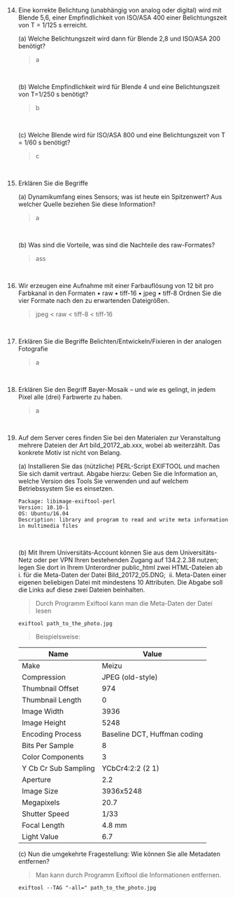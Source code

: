 14. Eine korrekte Belichtung (unabhängig von analog oder digital) wird mit Blende 5,6,
    einer Empfindlichkeit von ISO/ASA 400 einer Belichtungszeit von T = 1/125 s erreicht.

    (a) Welche Belichtungszeit wird dann für Blende 2,8 und ISO/ASA 200 benötigt?

    >   a

    ​

    (b) Welche Empfindlichkeit wird für Blende 4 und eine Belichtungszeit von T=1/250 s benötigt?

    >   b

    ​

    (c) Welche Blende wird für ISO/ASA 800 und eine Belichtungszeit von T = 1/60 s benötigt?

    >   c

    ​


15. Erklären Sie die Begriffe

    (a) Dynamikumfang eines Sensors; was ist heute ein Spitzenwert? Aus welcher Quelle beziehen Sie diese Information?

    >   a

    ​

    (b) Was sind die Vorteile, was sind die Nachteile des raw-Formates?

    >   ass

    ​

16. Wir erzeugen eine Aufnahme mit einer Farbauflösung von 12 bit pro Farbkanal in
    den Formaten
    • raw
    • tiff-16
    • jpeg
    • tiff-8
    Ordnen Sie die vier Formate nach den zu erwartenden Dateigrößen.

    >   jpeg < raw < tiff-8 < tiff-16

    ​

17. Erklären Sie die Begriffe Belichten/Entwickeln/Fixieren in der analogen Fotografie

    >   a

    ​

18. Erklären Sie den Begriff Bayer-Mosaik – und wie es gelingt, in jedem Pixel alle (drei)
    Farbwerte zu haben.

    >   a

    ​

19. Auf dem Server ceres finden Sie bei den Materialen zur Veranstaltung mehrere
    Dateien der Art bild_20172_ab.xxx, wobei ab weiterzählt.
    Das konkrete Motiv ist nicht von Belang.

    (a) Installieren Sie das (nützliche) PERL-Script EXIFTOOL und machen Sie sich
    damit vertraut.
    Abgabe hierzu: Geben Sie die Information an, welche Version des Tools Sie
    verwenden und auf welchem Betriebssystem Sie es einsetzen.

    ```shell
    Package: libimage-exiftool-perl
    Version: 10.10-1
    OS: Ubuntu/16.04
    Description: library and program to read and write meta information in multimedia files
    ```

    ​

    (b) Mit Ihrem Universitäts-Account können Sie aus dem Universitäts-Netz oder per
    VPN Ihren bestehenden Zugang auf 134.2.2.38 nutzen; legen Sie dort in Ihrem
    Unterordner public_html zwei HTML-Dateien ab
    ​	i. für die Meta-Daten der Datei Bild_20172_05.DNG;
    ​	ii. Meta-Daten einer eigenen beliebigen Datei mit mindestens 10 Attributen.
    Die Abgabe soll die Links auf diese zwei Dateien beinhalten.

    >   Durch Programm Exiftool kann man die Meta-Daten der Datei lesen

    ```shell
    exiftool path_to_the_photo.jpg
    ```

    >   Beispielsweise:

    | Name                 | Value                        |
    | -------------------- | ---------------------------- |
    | Make                 | Meizu                        |
    | Compression          | JPEG (old-style)             |
    | Thumbnail Offset     | 974                          |
    | Thumbnail Length     | 0                            |
    | Image Width          | 3936                         |
    | Image Height         | 5248                         |
    | Encoding Process     | Baseline DCT, Huffman coding |
    | Bits Per Sample      | 8                            |
    | Color Components     | 3                            |
    | Y Cb Cr Sub Sampling | YCbCr4:2:2 (2 1)             |
    | Aperture             | 2.2                          |
    | Image Size           | 3936x5248                    |
    | Megapixels           | 20.7                         |
    | Shutter Speed        | 1/33                         |
    | Focal Length         | 4.8 mm                       |
    | Light Value          | 6.7                          |

    (c) Nun die umgekehrte Fragestellung: Wie können Sie alle Metadaten entfernen?

    >Man kann durch Programm Exiftool die Informationen entfernen.

    ```shell
    exiftool --TAG "-all=" path_to_the_photo.jpg
    ```

    ​